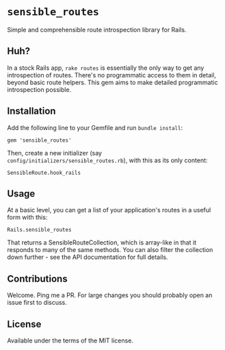 # `sensible_routes`
Simple and comprehensible route introspection library for Rails.

## Huh?
In a stock Rails app, `rake routes` is essentially the only way to get any introspection of routes. There's no programmatic access to them in detail,
beyond basic route helpers. This gem aims to make detailed programmatic introspection possible.

## Installation
Add the following line to your Gemfile and run `bundle install`:

    gem 'sensible_routes'
    
Then, create a new initializer (say `config/initializers/sensible_routes.rb`), with this as its only content:

    SensibleRoute.hook_rails
    
## Usage
At a basic level, you can get a list of your application's routes in a useful form with this:

    Rails.sensible_routes
    
That returns a SensibleRouteCollection, which is array-like in that it responds to many of the same methods. You can also filter the collection down
further - see the API documentation for full details.

## Contributions
Welcome. Ping me a PR. For large changes you should probably open an issue first to discuss.

## License
Available under the terms of the MIT license.